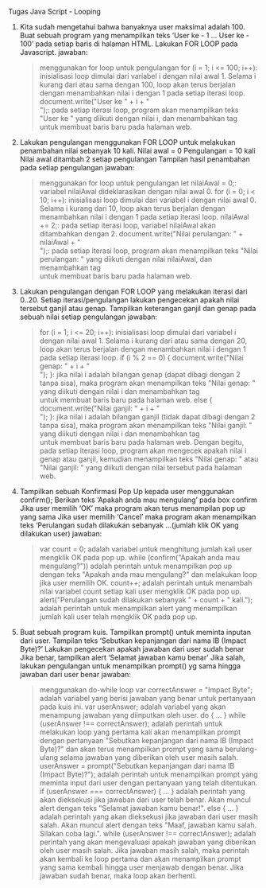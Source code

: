 Tugas Java Script - Looping

1. Kita sudah mengetahui bahwa banyaknya user maksimal adalah 100.
   Buat sebuah program yang menampilkan teks ‘User ke - 1 … User ke - 100’ pada setiap baris di halaman HTML.
   Lakukan FOR LOOP pada Javascript.
   jawaban:

   > menggunakan for loop untuk pengulangan
   > for (i = 1; i <= 100; i++): inisialisasi loop dimulai dari variabel i dengan nilai awal 1. Selama i kurang dari atau sama dengan 100, loop akan terus berjalan dengan menambahkan nilai i dengan 1 pada setiap iterasi loop.
   > document.write("User ke " + i + "<br>");: pada setiap iterasi loop, program akan menampilkan teks "User ke " yang diikuti dengan nilai i, dan menambahkan tag <br> untuk membuat baris baru pada halaman web.

2. Lakukan pengulangan menggunakan FOR LOOP untuk melakukan penambahan nilai sebanyak 10 kali.
   Nilai awal = 0
   Pengulangan = 10 kali
   Nilai awal ditambah 2 setiap pengulangan
   Tampilan hasil penambahan pada setiap pengulangan
   jawaban:

   > menggunakan for loop untuk pengulangan
   > let nilaiAwal = 0;: variabel nilaiAwal dideklarasikan dengan nilai awal 0.
   > for (i = 0; i < 10; i++): inisialisasi loop dimulai dari variabel i dengan nilai awal 0. Selama i kurang dari 10, loop akan terus berjalan dengan menambahkan nilai i dengan 1 pada setiap iterasi loop.
   > nilaiAwal += 2;: pada setiap iterasi loop, variabel nilaiAwal akan ditambahkan dengan 2.
   > document.write("Nilai perulangan: " + nilaiAwal + "<br>");: pada setiap iterasi loop, program akan menampilkan teks "Nilai perulangan: " yang diikuti dengan nilai nilaiAwal, dan menambahkan tag <br> untuk membuat baris baru pada halaman web.

3. Lakukan pengulangan dengan FOR LOOP yang melakukan iterasi dari 0..20.
   Setiap iterasi/pengulangan lakukan pengecekan apakah nilai tersebut ganjil atau genap.
   Tampilkan keterangan ganjil dan genap pada sebuah nilai setiap pengulangan
   jawaban:

   > for (i = 1; i <= 20; i++): inisialisasi loop dimulai dari variabel i dengan nilai awal 1. Selama i kurang dari atau sama dengan 20, loop akan terus berjalan dengan menambahkan nilai i dengan 1 pada setiap iterasi loop.
   > if (i % 2 == 0) { document.write("Nilai genap: " + i + "<br>"); }: jika nilai i adalah bilangan genap (dapat dibagi dengan 2 tanpa sisa), maka program akan menampilkan teks "Nilai genap: " yang diikuti dengan nilai i dan menambahkan tag <br> untuk membuat baris baru pada halaman web.
   > else { document.write("Nilai ganjil: " + i + "<br>"); }: jika nilai i adalah bilangan ganjil (tidak dapat dibagi dengan 2 tanpa sisa), maka program akan menampilkan teks "Nilai ganjil: " yang diikuti dengan nilai i dan menambahkan tag <br> untuk membuat baris baru pada halaman web.
   > Dengan begitu, pada setiap iterasi loop, program akan mengecek apakah nilai i genap atau ganjil, kemudian menampilkan teks "Nilai genap: " atau "Nilai ganjil: " yang diikuti dengan nilai tersebut pada halaman web.

4. Tampilkan sebuah Konfirmasi Pop Up kepada user menggunakan confirm();
   Berikan teks ‘Apakah anda mau mengulang’ pada box confirm
   Jika user memilih ‘OK’ maka program akan terus menampilan pop up yang sama
   Jika user memilih ‘Cancel’ maka program akan menampilkan teks ‘Perulangan sudah dilakukan sebanyak …(jumlah klik OK yang dilakukan user)
   jawaban:

   > var count = 0; adalah variabel untuk menghitung jumlah kali user mengklik OK pada pop up.
   > while (confirm("Apakah anda mau mengulang?")) adalah perintah untuk menampilkan pop up dengan teks "Apakah anda mau mengulang?" dan melakukan loop jika user memilih OK.
   > count++; adalah perintah untuk menambah nilai variabel count setiap kali user mengklik OK pada pop up.
   > alert("Perulangan sudah dilakukan sebanyak " + count + " kali."); adalah perintah untuk menampilkan alert yang menampilkan jumlah kali user telah mengklik OK pada pop up.

5. Buat sebuah program kuis.
   Tampilkan prompt() untuk meminta inputan dari user. Tampilan teks ‘Sebutkan kepanjangan dari nama IB (Impact Byte)?’
   Lakukan pengecekan apakah jawaban dari user sudah benar
   Jika benar, tampilkan alert ‘Selamat jawaban kamu benar’
   Jika salah, lakukan pengulangan untuk menampilkan prompt() yg sama hingga jawaban dari user benar
   jawaban:

   > menggunakan do-while loop
   > var correctAnswer = "Impact Byte"; adalah variabel yang berisi jawaban yang benar untuk pertanyaan pada kuis ini.
   > var userAnswer; adalah variabel yang akan menampung jawaban yang diinputkan oleh user.
   > do { ... } while (userAnswer !== correctAnswer); adalah perintah untuk melakukan loop yang pertama kali akan menampilkan prompt dengan pertanyaan "Sebutkan kepanjangan dari nama IB (Impact Byte)?" dan akan terus menampilkan prompt yang sama berulang-ulang selama jawaban yang diberikan oleh user masih salah.
   > userAnswer = prompt("Sebutkan kepanjangan dari nama IB (Impact Byte)?"); adalah perintah untuk menampilkan prompt yang meminta input dari user dengan pertanyaan yang telah ditentukan.
   > if (userAnswer === correctAnswer) { ... } adalah perintah yang akan dieksekusi jika jawaban dari user telah benar. Akan muncul alert dengan teks "Selamat jawaban kamu benar!".
   > else { ... } adalah perintah yang akan dieksekusi jika jawaban dari user masih salah. Akan muncul alert dengan teks "Maaf, jawaban kamu salah. Silakan coba lagi.".
   > while (userAnswer !== correctAnswer); adalah perintah yang akan mengevaluasi apakah jawaban yang diberikan oleh user masih salah. Jika jawaban masih salah, maka perintah akan kembali ke loop pertama dan akan menampilkan prompt yang sama kembali hingga user menjawab dengan benar. Jika jawaban sudah benar, maka loop akan berhenti.
